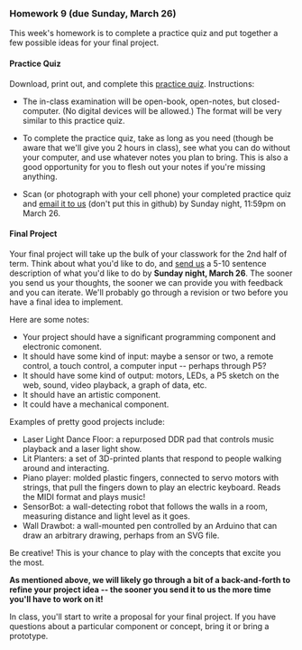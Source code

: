 ### Homework 9 (due Sunday, March 26)

This week's homework is to complete a practice quiz and put together a few possible ideas for your final project.

#### Practice Quiz

Download, print out, and complete this [practice quiz](practice-quiz.pdf). Instructions:

- The in-class examination will be open-book, open-notes, but closed-computer. (No digital devices will be allowed.) The format will be very similar to this practice quiz.

- To complete the practice quiz, take as long as you need (though be aware that we'll give you 2 hours in class), see what you can do without your computer, and use whatever notes you plan to bring. This is also a good opportunity for you to flesh out your notes if you're missing anything.

- Scan (or photograph with your cell phone) your completed practice quiz and [email it to us](mailto:jzamfirescupereira@cca.edu,caroline.crandall@cca.edu) (don't put this in github) by Sunday night, 11:59pm on March 26.

#### Final Project

Your final project will take up the bulk of your classwork for the 2nd
half of term. Think about what you'd like to do, and [send
us](mailto:jzamfirescpereira@cca.edu,caroline.crandall@cca.edu) a 5-10 sentence
description of what you'd like to do by **Sunday night, March 26**. The
sooner you send us your thoughts, the sooner we can provide you with feedback and you can iterate. We'll probably go through a revision or two before you have a final idea to implement.

Here are some notes:

- Your project should have a significant programming component and electronic comonent.
- It should have some kind of input: maybe a sensor or two, a remote control, a touch control, a computer input -- perhaps through P5?
- It should have some kind of output: motors, LEDs, a P5 sketch on the web, sound, video playback, a graph of data, etc.
- It should have an artistic component.
- It could have a mechanical component.

Examples of pretty good projects include:

- Laser Light Dance Floor: a repurposed DDR pad that controls music playback and a laser light show.
- Lit Planters: a set of 3D-printed plants that respond to people walking around and interacting.
- Piano player: molded plastic fingers, connected to servo motors with strings, that pull the fingers down to play an electric keyboard. Reads the MIDI format and plays music!
- SensorBot: a wall-detecting robot that follows the walls in a room, measuring distance and light level as it goes.
- Wall Drawbot: a wall-mounted pen controlled by an Arduino that can draw an arbitrary drawing, perhaps from an SVG file.

Be creative! This is your chance to play with the concepts that excite you the most.

**As mentioned above, we will likely go through a bit of a
back-and-forth to refine your project idea -- the sooner you send it to us the more time you'll have to work on it!**
  
In class, you'll start to write a proposal for your final project. If you have questions about a particular component or concept, bring it or bring a prototype.
